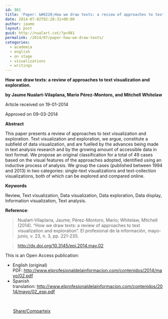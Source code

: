 ```yaml
---
id: 981
title: 'Paper: &#8220;How we draw texts: a review of approaches to text visualization and exploration&#8221;'
date: 2014-07-02T02:28:31+00:00
author: jaume
layout: post
guid: http://nualart.cat/?p=981
permalink: /2014/07/paper-how-we-draw-texts/
categories:
  - academia
  - english
  - on stage
  - visualizations
  - writings
---
```

**How we draw texts: a review of approaches to text visualization and exploration.**
  
**by Jaume Nualart-Vilaplana, Mario Pérez-Montoro, and Mitchell Whitelaw**

Article received on 19-01-2014
  
Approved on 09-03-2014

**Abstract**
  
This paper presents a review of approaches to text visualization and exploration. Text visualization and exploration, we argue, constitute a subfield of data visualization, and are fuelled by the advances being made in text analysis research and by the growing amount of accessible data in text format. We propose an original classification for a total of 49 cases based on the visual features of the approaches adopted, identified using an inductive process of analysis. We group the cases (published between 1994 and 2013) in two categories: single-text visualizations and text-collection visualizations, both of which can be explored and compared online.

**Keywords**
  
Review, Text visualization, Data visualization, Data exploration, Data display, Information visualization, Text analysis.

**Reference**:

> Nualart-Vilaplana, Jaume; Pérez-Montoro, Mario; Whitelaw, Mitchell (2014). “How we draw texts: a review of approaches to text visualization and exploration”. El profesional de la información, mayo-junio, v. 23, n. 3, pp. 221-235.
  
> <a href="http://dx.doi.org/10.3145/epi.2014.may.02" onclick="_gaq.push(['_trackEvent', 'outbound-article', 'http://dx.doi.org/10.3145/epi.2014.may.02', 'http://dx.doi.org/10.3145/epi.2014.may.02']);" title="How  we draw texts">http://dx.doi.org/10.3145/epi.2014.may.02</a>

This is an Open Access publication:

  * English (original) PDF: <a href="http://www.elprofesionaldelainformacion.com/contenidos/2014/mayo/02.pdf" onclick="_gaq.push(['_trackEvent', 'outbound-article', 'http://www.elprofesionaldelainformacion.com/contenidos/2014/mayo/02.pdf', 'http://www.elprofesionaldelainformacion.com/contenidos/2014/mayo/02.pdf']);" title="How we draw texts"  target="_blank">http://www.elprofesionaldelainformacion.com/contenidos/2014/mayo/02.pdf</a>
  * Spanish translation: <a href="http://www.elprofesionaldelainformacion.com/contenidos/2014/mayo/02_esp.pdf" onclick="_gaq.push(['_trackEvent', 'outbound-article', 'http://www.elprofesionaldelainformacion.com/contenidos/2014/mayo/02_esp.pdf', 'http://www.elprofesionaldelainformacion.com/contenidos/2014/mayo/02_esp.pdf']);" title="Como dibujamos textos"  target="_blank">http://www.elprofesionaldelainformacion.com/contenidos/2014/mayo/02_esp.pdf</a>

&nbsp;

<div class="addtoany_share_save_container addtoany_content_bottom">
  <div class="a2a_kit a2a_kit_size_32 addtoany_list a2a_target" id="wpa2a_83">
    <a href="https://www.addtoany.com/share" onclick="_gaq.push(['_trackEvent', 'outbound-article', 'https://www.addtoany.com/share', 'Share/Comparteix']);" class="a2a_dd addtoany_share_save"  style="background:url(http://nualart.cat/wp-content/plugins/add-to-any/share_16_16.png) no-repeat scroll 4px 0px;padding:0 0 0 25px;display:inline-block;height:16px;vertical-align:middle"><span>Share/Comparteix</span></a>
  </div>
</div>